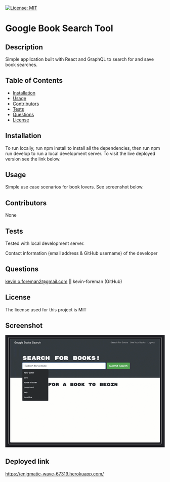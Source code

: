 

[![License: MIT](https://img.shields.io/badge/License-MIT-yellow.svg)](https://opensource.org/licenses/MIT)


# Google Book Search Tool

## Description
Simple application built with React and GraphQL to search for and save book searches.

## Table of Contents
* [Installation](#installation)
* [Usage](#usage)
* [Contributors](#contributors)
* [Tests](#tests)
* [Questions](#questions)
* [License](#license) 

## Installation
To run locally, run npm install to install all the dependencies, then run npm run develop to run a local development server. To visit the live deployed version see the link below.

## Usage
Simple use case scenarios for book lovers. See screenshot below. 

## Contributors
None

## Tests
Tested with local development server.

Contact information (email address & GitHub username) of the developer
## Questions
kevin.o.foreman2@gmail.com || kevin-foreman (GitHub)

## License

The license used for this project is MIT

## Screenshot
![alt text](assets/images/book-search-screenshot.png)

## Deployed link
https://enigmatic-wave-67319.herokuapp.com/

